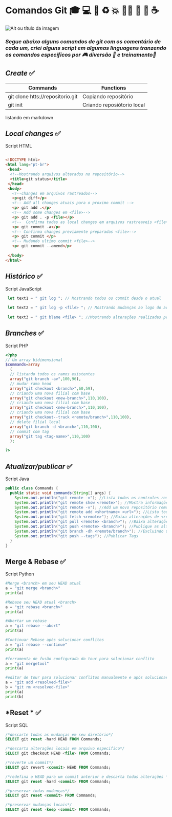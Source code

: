 # **Comandos Git** :mortar_board: :computer: :pushpin: :recycle: :boom: :running::dash: :rocket: :green_book: :coffee:

![Alt ou título da imagem](https://git-scm.com/images/logos/downloads/Git-Logo-2Color.png)
### *Segue abaixo alguns comandos de git com os comentário de cada um, criei alguns script em algumas linguagens tranzendo os comandos específicos por :video_game: diversão :roller_coaster: e treinamento:rocket:*

## *Create* :white_check_mark:


Commands  | Functions
--------- | ------
git clone htts://repositorio.git | Copiando repositório
git init | Criando reposiótorio local

listando em markdown

## *Local changes* :white_check_mark:

Script HTML
~~~html

<!DOCTYPE html>
<html lang="pt-br">
 <head>
  <!--Mostrando arquivos alterados no repositório-->
  <title>git status</title>
 </head>
 <body>
   <!--changes em arquivos rastreados-->
   <p>git diff</p>
   <!-- Add all changes atuais para o proximo commit -->
   <p> git add .</p>
   <!-- Add some changes em <file>-->
   <p> git add . -p <file></p>
   <!--  Confirma todas as local changes em arquivos rastreaveis <file>-->
   <p> git commit -a</p>
   <!-- Confirma changes previamente preparadas <file>-->
   <p> git commit </p>
   <!-- Mudando ultimo commit <file>-->
   <p> git commit --amend</p>
   
 </body>
</html>
~~~


## *Histórico* :white_check_mark:

Script JavaScript
~~~~javascript
 let text1 = " git log "; // Mostrando todos os commit desde o atual
 
 let text2 = " git log -p <file> "; // Mostrando mudanças ao logo do arquivo
 
 let text3 = " git blame <file> "; //Mostrando alterações realizadas pelos dev, o quê e quando <file>

~~~~

## *Branches* :white_check_mark:

Script PHP
~~~php
<?php
// Um array bidimensional
$commands=array
  (
  // listando todos os ramos existentes
  array("git branch -av",100,96),
  // mudar ramo head
  array("git checkout <branch>",60,59),
  // criando uma nova filial com base
  array("git checkout <new-branch>",110,100),
  // criando uma nova filial com base
  array("git checkout <new-branch>",110,100),
  // criando uma nova filial com base
  array("git checkout--track <remote/branch>",110,100),
  // delete filial local
  array("git branch -d <branch>",110,100),
  // commit com tag
  array("git tag <tag-name>",110,100)
  );

?>
~~~
## *Atualizar/publicar* :white_check_mark:

Script Java
~~~java
public class Commands {
  public static void commands(String[] args) {
    System.out.println("git remote -v"); //Lista todos os controles remotos configurados atualmente
    System.out.println("git remote show <remote>"); //Mostra informações sobre um controle remoto 
    System.out.println("git remote -v"); //Add um novo repositório remoto,denominado <remote>
    System.out.println("git remote add <shortname> <url>"); //Lista todos os controles remotos configurados atualmente
    System.out.println("git fetch <remote>"); //Baixa alterações de <remote>, mas não integre no HEAD
    System.out.println("git pull <remote> <branch>"); //Baixa alterações e marque / integre diretamenta no HEAD
    System.out.println("git push <remote> <branch>"); //Publique as alterações locais remotamente
    System.out.println("git branch -dh <remote/branch>"); //Excluindo uma filial no controle remoto
    System.out.println("git push --tags"); //Publicar Tags
  }
}
~~~
## Merge & Rebase :white_check_mark:

Script Python
~~~python
#Merge <branch> em seu HEAD atual
a = "git merge <branch>"
print(a)

#Rebase seu HEAD atual <branch>
a = "git rebase <branch>"
print(a)

#Abortar um rebase
a = "git rebase --abort"
print(a)

#Continuar Rebase após solucionar conflitos
a = "git rebase --continue"
print(a)

#ferramenta de fusão configurada do tour para solucionar conflito
a = "git mergetool"
print(a)

#editor de tour para solucionar conflitos manualmente e após solucionar marca o arquivo resolved-file
a = "git add <resolved-file>"
b = "git rm <resolved-file>"
print(a)
print(b)

~~~

## *Reset * :white_check_mark:

Script SQL
~~~sql
/*descarte todas as mudanças em seu diretório*/
SELECT git reset -hard HEAD FROM Commands;

/*descarta alterações locais em arquivo especifico*/
SELECT git checkout HEAD <file> FROM Commands;

/*reverte um commit*/
SELECT git revert <commit> HEAD FROM Commands;

/*redefina o HEAD para um commit anterior e descarta todas alterações */
SELECT git reset -hard <commit> FROM Commands;

/*preservar todas mudanças*/
SELECT git reset <commit> FROM Commands;

/*preservar mudanças locais*/
SELECT git reset -keep <commit> FROM Commands;
~~~
